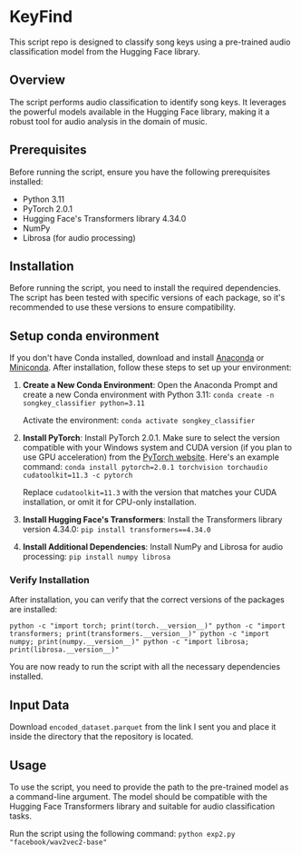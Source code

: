 # KeyFind

This script repo is designed to classify song keys using a pre-trained audio classification model from the Hugging Face library.

## Overview

The script performs audio classification to identify song keys. It leverages the powerful models available in the Hugging Face library, making it a robust tool for audio analysis in the domain of music.

## Prerequisites

Before running the script, ensure you have the following prerequisites installed:

- Python 3.11
- PyTorch 2.0.1
- Hugging Face's Transformers library 4.34.0 
- NumPy
- Librosa (for audio processing)

## Installation

Before running the script, you need to install the required dependencies. The script has been tested with specific versions of each package, so it's recommended to use these versions to ensure compatibility.

## Setup conda environment

If you don't have Conda installed, download and install [Anaconda](https://www.anaconda.com/products/individual) or [Miniconda](https://docs.conda.io/en/latest/miniconda.html). After installation, follow these steps to set up your environment:

1. **Create a New Conda Environment**: Open the Anaconda Prompt and create a new Conda environment with Python 3.11:
    `conda create -n songkey_classifier python=3.11`
    
    Activate the environment:
    `conda activate songkey_classifier`
    
2. **Install PyTorch**: Install PyTorch 2.0.1. Make sure to select the version compatible with your Windows system and CUDA version (if you plan to use GPU acceleration) from the [PyTorch website](https://pytorch.org/get-started/locally/). Here's an example command:
    `conda install pytorch=2.0.1 torchvision torchaudio cudatoolkit=11.3 -c pytorch`

    Replace `cudatoolkit=11.3` with the version that matches your CUDA installation, or omit it for CPU-only installation.
    
3. **Install Hugging Face's Transformers**: Install the Transformers library version 4.34.0:
    `pip install transformers==4.34.0`
    
4. **Install Additional Dependencies**: Install NumPy and Librosa for audio processing:
    `pip install numpy librosa`
    
### Verify Installation

After installation, you can verify that the correct versions of the packages are installed:

`python -c "import torch; print(torch.__version__)" python -c "import transformers; print(transformers.__version__)" python -c "import numpy; print(numpy.__version__)" python -c "import librosa; print(librosa.__version__)"`

You are now ready to run the script with all the necessary dependencies installed.

## Input Data
Download `encoded_dataset.parquet` from the link I sent you and place it inside the directory that the repository is located.

## Usage

To use the script, you need to provide the path to the pre-trained model as a command-line argument. The model should be compatible with the Hugging Face Transformers library and suitable for audio classification tasks.

Run the script using the following command:
`python exp2.py "facebook/wav2vec2-base"`

